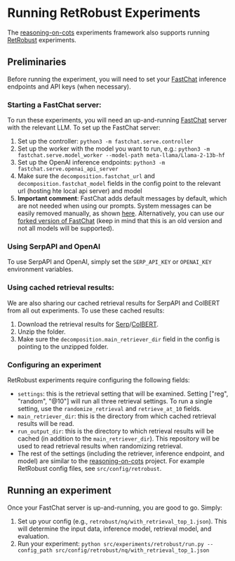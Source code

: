 # Running RetRobust Experiments
The [reasoning-on-cots](https://github.com/oriyor/reasoning-on-cots) experiments framework also supports running [RetRobust](https://github.com/oriyor/ret-robust) experiments.

## Preliminaries
Before running the experiment, you will need to set your [FastChat](https://github.com/lm-sys/FastChat) inference endpoints and API keys (when necessary).
### Starting a FastChat server:
To run these experiments, you will need an up-and-running [FastChat](https://github.com/lm-sys/FastChat) server with the relevant LLM. To set up the FastChat server:
1. Set up the controller:
```python3 -m fastchat.serve.controller```
2. Set up the worker with the model you want to run, e.g.: ```python3 -m fastchat.serve.model_worker --model-path meta-llama/Llama-2-13b-hf```
3. Set up the OpenAI inference endpoints: ```python3 -m fastchat.serve.openai_api_server```
4. Make sure the `decomposition.fastchat_url` and `decomposition.fastchat_model` fields in the config point to the relevant url (hosting hte local api server) and model
5. **Important comment**: FastChat adds default messages by default, which are not needed when using our prompts. System messages can be easily removed manually, as shown [here](https://github.com/lm-sys/FastChat/commit/ae9defcb19dd673da3b93ac98e83222f55f649d1). Alternatively, you can use our [forked version of FastChat](https://github.com/oriyor/FastChat) (keep in mind that this is an old version and not all models will be supported). 

### Using SerpAPI and OpenAI
To use SerpAPI and OpenAI, simply set the `SERP_API_KEY` or `OPENAI_KEY` environment variables.

### Using cached retrieval results:
We are also sharing our cached retrieval results for SerpAPI and ColBERT from all out experiments. To use these cached results:
1. Download the retrieval results for [Serp](https://docs.google.com/uc?export=download&id=1SmheDTsKaMTZPZ5ZPQ48Sa4VnoJvcIXi
)/[ColBERT](https://docs.google.com/uc?export=download&id=1ftjv3qW9kV0npW_j68cIZV-CiFGRdfwY).
2. Unzip the folder.
3. Make sure the `decomposition.main_retriever_dir` field in the config is pointing to the unzipped folder.

### Configuring an experiment 
RetRobust experiments require configuring the following fields:
* `settings`: this is the retrieval setting that will be examined. Setting ["reg", "random", "@10"] will run all three retrieval settings. To run a single setting, use the `randomize_retrieval` and `retrieve_at_10` fields.
* `main_retriever_dir`: this is the directory from which cached retrieval results will be read. 
* `run_output_dir`: this is the directory to which retrieval results will be cached (in addition to the `main_retriever_dir`). This repository will be used to read retrieval results when randomizing retrieval.
* The rest of the settings (including the retriever, inference endpoint, and model) are similar to the [reasoning-on-cots](https://github.com/oriyor/reasoning-on-cots) project. For example RetRobust config files, see `src/config/retrobust`.

## Running an experiment
Once your FastChat server is up-and-running, you are good to go. Simply:
1. Set up your config (e.g., `retrobust/nq/with_retrieval_top_1.json`). This will determine the input data, inference model, retrieval model, and evaluation. 
2. Run your experiment:  ```python src/experiments/retrobust/run.py --config_path src/config/retrobust/nq/with_retrieval_top_1.json```

